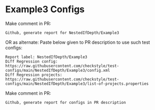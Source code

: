 # Example3 Configs
Make comment in PR:
```
Github, generate report for NestedIfDepth/Example3
```
OR as alternate:
Paste below given to PR description to use such test configs:
```
Report label: NestedIfDepth/Example3
Diff Regression config: https://raw.githubusercontent.com/checkstyle/test-configs/main/NestedIfDepth/Example3/config.xml
Diff Regression projects: https://raw.githubusercontent.com/checkstyle/test-configs/main/NestedIfDepth/Example3/list-of-projects.properties
```
Make comment in PR:
```
Github, generate report for configs in PR description
```
